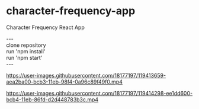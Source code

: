 # character-frequency-app
Character Frequency React App

<p>
---
<br/>
clone repository <br/>
run 'npm install' <br/>
run 'npm start' <br/>
---
</p>

https://user-images.githubusercontent.com/18177197/119413659-aea2ba00-bcb3-11eb-98f4-0a96c89f49f0.mp4


https://user-images.githubusercontent.com/18177197/119414298-ee1dd600-bcb4-11eb-86fd-d2d448783b3c.mp4

